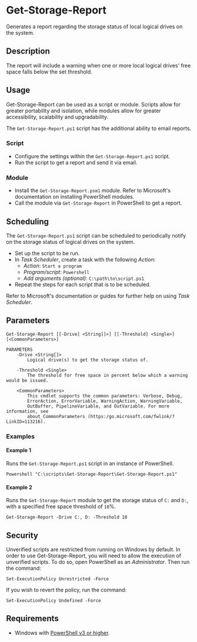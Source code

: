 # Get-Storage-Report

Generates a report regarding the storage status of local logical drives on the system.

## Description

The report will include a warning when one or more local logical drives' free space falls below the set threshold.

## Usage

Get-Storage-Report can be used as a script or module. Scripts allow for greater portability and isolation, while modules allow for greater accessibility, scalability and upgradability.

The `Get-Storage-Report.ps1` script has the additional ability to email reports.

### Script

* Configure the settings within the `Get-Storage-Report.ps1` script.
* Run the script to get a report and send it via email.

### Module

* Install the `Get-Storage-Report.psm1` module. Refer to Microsoft's documentation on installing PowerShell modules.
* Call the module via `Get-Storage-Report` in PowerShell to get a report.

## Scheduling

The `Get-Storage-Report.ps1` script can be scheduled to periodically notify on the storage status of logical drives on the system.

* Set up the script to be run.
* In *Task Scheduler*, create a task with the following *Action*:
  * *Action*: `Start a program`
  * *Program/script*: `Powershell`
  * *Add arguments (optional)*: `C:\path\to\script.ps1`
* Repeat the steps for each script that is to be scheduled.

Refer to Microsoft's documentation or guides for further help on using *Task Scheduler*.

## Parameters

```
Get-Storage-Report [[-Drive] <String[]>] [[-Threshold] <Single>] [<CommonParameters>]

PARAMETERS
    -Drive <String[]>
        Logical drive(s) to get the storage status of.

    -Threshold <Single>
        The threshold for free space in percent below which a warning would be issued.

    <CommonParameters>
        This cmdlet supports the common parameters: Verbose, Debug,
        ErrorAction, ErrorVariable, WarningAction, WarningVariable,
        OutBuffer, PipelineVariable, and OutVariable. For more information, see
        about_CommonParameters (https:/go.microsoft.com/fwlink/?LinkID=113216).
```

### Examples

#### Example 1

Runs the `Get-Storage-Report.ps1` script in an instance of PowerShell.

```
Powershell "C:\scripts\Get-Storage-Report\Get-Storage-Report.ps1"
```

#### Example 2

Runs the `Get-Storage-Report` module to get the storage status of `C:` and `D:`, with a specified free space threshold of `10`%.

```
Get-Storage-Report -Drive C:, D: -Threshold 10
```

## Security

Unverified scripts are restricted from running on Windows by default. In order to use Get-Storage-Report, you will need to allow the execution of unverified scripts. To do so, open PowerShell as an *Administrator*. Then run the command:

```
Set-ExecutionPolicy Unrestricted -Force
```

If you wish to revert the policy, run the command:

```
Set-ExecutionPolicy Undefined -Force
```

## Requirements

* Windows with <a href="https://docs.microsoft.com/en-us/powershell/scripting/setup/installing-windows-powershell?view=powershell-5.1" target="_blank" title="PowerShell">PowerShell v3 or higher</a>.